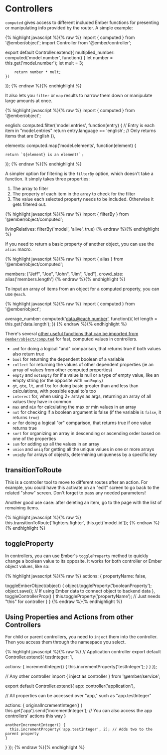 # Controllers

`computed` gives access to different included Ember functions for presenting or manipulating info provided by the router. A simple example:

{% highlight javascript %}{% raw %}
import { computed } from '@ember/object';
import Controller from '@ember/controller';

export default Controller.extend({
    multiplied_number: computed('model.number', function() {
        let number = this.get('model.number');
        let mult = 3;

        return number * mult;
    })
});
{% endraw %}{% endhighlight %}

It also lets you `filter` or `map` results to narrow them down or manipulate large amounts at once.

{% highlight javascript %}{% raw %}
import { computed } from '@ember/object';

english: computed.filter('model.entries', function(entry) { // Entry is each item in "model.entries"
    return entry.language == 'english'; // Only returns items that are English
}),

elements: computed.map('model.elements', function(element) {

    return `${element} is an element!`;
});
{% endraw %}{% endhighlight %}

A simpler option for filtering is the `filterBy` option, which doesn't take a function. It simply takes three properties:

1. The array to filter
2. The property of each item in the array to check for the filter
3. The value each selected property needs to be included. Otherwise it gets filtered out.

{% highlight javascript %}{% raw %}
import { filterBy } from '@ember/object/computed';

  livingRelatives: filterBy('model', 'alive', true)
{% endraw %}{% endhighlight %}

If you need to return a basic property of another object, you can use the `alias` macro.

{% highlight javascript %}{% raw %}
import { alias } from '@ember/object/computed';

  members: ["Jeff", "Joe", "John", "Jim", "Jed"],
  crowd_size: alias('members.length')
{% endraw %}{% endhighlight %}

To input an array of items from an object for a computed property, you can use `@each`.

{% highlight javascript %}{% raw %}
import { computed } from '@ember/object';

  average_number: computed('data.@each.number', function(){
    let length = this.get('data.length');
  })
{% endraw %}{% endhighlight %}

There's several [other useful functions that can be imported from `@ember/object/computed`](https://emberjs.com/api/ember/release/modules/@ember%2Fobject) for fast, computed values in controllers.

* `and` for doing a logical "and" comparison, that returns true if both values also return true
* `bool` for returning the dependent boolean of a variable
* `collect` for returning the values of other dependent properties (ie an array of values from other computed properties)
* `empty` and `notEmpty` for if a value is null or a type of empty value, like an empty string (or the opposite with `notEmpty`)
* `gt`, `gte`, `lt`, and `lte` for doing basic greater than and less than calculations, with possible equal to's too
* `interect` for, when using 2+ arrays as args, returning an array of all values they have in common
* `max` and `min` for calculating the max or min values in an array
* `not` for checking if a boolean argument is false (if the variable is `false`, it returns `true`)
* `or` for doing a logical "or" comparison, that returns true if one value returns true
* `sort` for organizing an array in descending or ascending order based on one of the properties
* `sum` for adding up all the values in an array
* `union` and `uniq` for getting all the unique values in one or more arrays
* `uniqBy` for arrays of objects, determining uniqueness by a specific key

## transitionToRoute

This is a controller tool to move to different routes after an action. For example, you could have this activate on an "edit" screen to go back to the related "show" screen. Don't forget to pass any needed parameters!

Another good use case: after deleting an item, go to the page with the list of remaining items.

{% highlight javascript %}{% raw %}
this.transitionToRoute('fighters.fighter', this.get('model.id'));
{% endraw %}{% endhighlight %}

## toggleProperty

In controllers, you can use Ember's `toggleProperty` method to quickly change a boolean value to its opposite. It works for both controller or Ember object values, like so:

{% highlight javascript %}{% raw %}
actions: {
  propertyName: false,

  toggleEmberObject(object) {
    object.toggleProperty('booleanProperty');
    object.save(); // If using Ember data to connect object to backend data
  },
  toggleControllerProp() {
    this.toggleProperty('propertyName'); // Just needs "this" for controller
  }
}
{% endraw %}{% endhighlight %}

## Using Properties and Actions from other Controllers

For child or parent controllers, you need to `inject` them into the controller. Then you access them through the namespace you select.

{% highlight javascript %}{% raw %}
// Application controller
export default Controller.extend({
  testInteger: 1,

  actions: {
    incrementInteger() {
      this.incrementProperty('testInteger');
    }
  }
});

// Any other controller
import { inject as controller } from '@ember/service';

export default Controller.extend({
  app: controller('application'),

  // All properties can be accessed over "app," such as "app.testInteger"

  actions: {
    originalIncrementInteger() {
      this.get('app').send('incrementInteger'); // You can also access the app controllers' actions this way
    }

    anotherIncrementInteger() {
      this.incrementProperty('app.testInteger', 2); // Adds two to the parent property
    }
  }
});
{% endraw %}{% endhighlight %}
